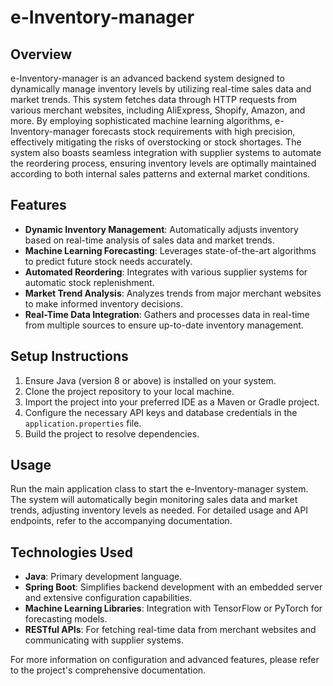 # e-Inventory-manager

## Overview
e-Inventory-manager is an advanced backend system designed to dynamically manage inventory levels by utilizing real-time sales data and market trends. This system fetches data through HTTP requests from various merchant websites, including AliExpress, Shopify, Amazon, and more. By employing sophisticated machine learning algorithms, e-Inventory-manager forecasts stock requirements with high precision, effectively mitigating the risks of overstocking or stock shortages. The system also boasts seamless integration with supplier systems to automate the reordering process, ensuring inventory levels are optimally maintained according to both internal sales patterns and external market conditions.

## Features
- **Dynamic Inventory Management**: Automatically adjusts inventory based on real-time analysis of sales data and market trends.
- **Machine Learning Forecasting**: Leverages state-of-the-art algorithms to predict future stock needs accurately.
- **Automated Reordering**: Integrates with various supplier systems for automatic stock replenishment.
- **Market Trend Analysis**: Analyzes trends from major merchant websites to make informed inventory decisions.
- **Real-Time Data Integration**: Gathers and processes data in real-time from multiple sources to ensure up-to-date inventory management.

## Setup Instructions
1. Ensure Java (version 8 or above) is installed on your system.
2. Clone the project repository to your local machine.
3. Import the project into your preferred IDE as a Maven or Gradle project.
4. Configure the necessary API keys and database credentials in the `application.properties` file.
5. Build the project to resolve dependencies.

## Usage
Run the main application class to start the e-Inventory-manager system. The system will automatically begin monitoring sales data and market trends, adjusting inventory levels as needed. For detailed usage and API endpoints, refer to the accompanying documentation.

## Technologies Used
- **Java**: Primary development language.
- **Spring Boot**: Simplifies backend development with an embedded server and extensive configuration capabilities.
- **Machine Learning Libraries**: Integration with TensorFlow or PyTorch for forecasting models.
- **RESTful APIs**: For fetching real-time data from merchant websites and communicating with supplier systems.

For more information on configuration and advanced features, please refer to the project's comprehensive documentation.
